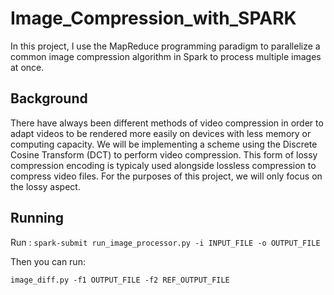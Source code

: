 # Image_Compression_with_SPARK
In this project, I use the MapReduce programming paradigm to parallelize a common image compression algorithm in Spark to process multiple images at once.

## Background
There have always been different methods of video compression in order to adapt videos to be rendered more easily on devices with less memory or computing capacity. We will be implementing a scheme using the Discrete Cosine Transform (DCT) to perform video compression. This form of lossy compression encoding is typicaly used alongside lossless compression to compress video files. For the purposes of this project, we will only focus on the lossy aspect.

## Running
Run :
```spark-submit run_image_processor.py -i INPUT_FILE -o OUTPUT_FILE```

Then you can run:

```image_diff.py -f1 OUTPUT_FILE -f2 REF_OUTPUT_FILE```